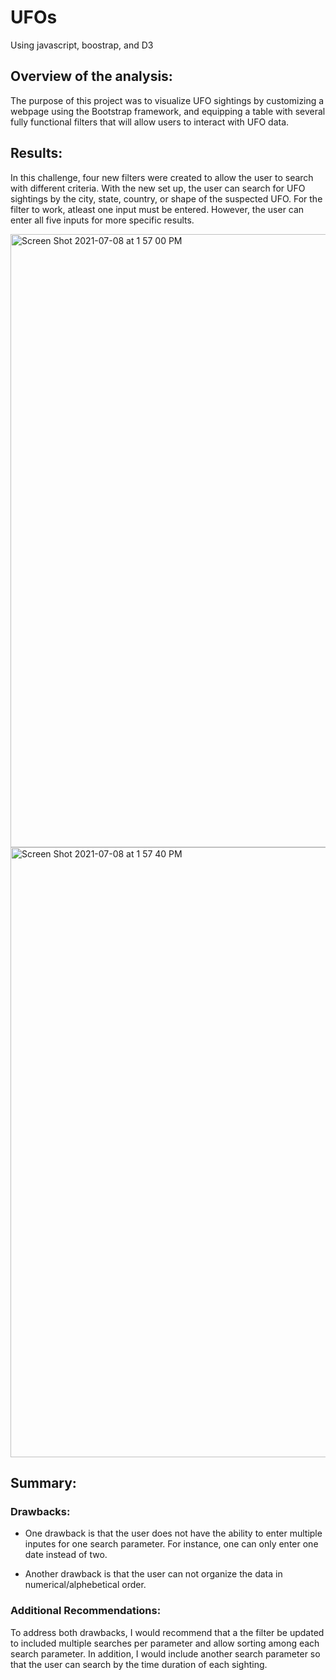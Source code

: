 # UFOs
Using javascript, boostrap, and D3

## Overview of the analysis:
The purpose of this project was to visualize UFO sightings by customizing a webpage using the Bootstrap framework, and equipping a table with several fully functional filters that will allow users to interact with UFO data.

## Results:

In this challenge, four new filters were created to allow the user to search with different criteria. With the new set up, the user can search for UFO sightings by the city, state, country, or shape of the suspected UFO. For the filter to work, atleast one input must be entered. However, the user can enter all five inputs for more specific results. 

<img width="981" alt="Screen Shot 2021-07-08 at 1 57 00 PM" src="https://user-images.githubusercontent.com/82424250/124977366-02fcc180-dff6-11eb-9e5f-e40d680d60b2.png">

<img width="976" alt="Screen Shot 2021-07-08 at 1 57 40 PM" src="https://user-images.githubusercontent.com/82424250/124977381-05f7b200-dff6-11eb-94b3-d6badf48eb0b.png">

## Summary:

### Drawbacks:

* One drawback is that the user does not have the ability to enter multiple inputes for one search parameter. For instance, one can only enter one date instead of two. 

* Another drawback is that the user can not organize the data in numerical/alphebetical order.

### Additional Recommendations:

To address both drawbacks, I would recommend that a the filter be updated to included multiple searches per parameter and allow sorting among each search parameter. In addition, I would include another search parameter so that the user can search by the time duration of each sighting. 
